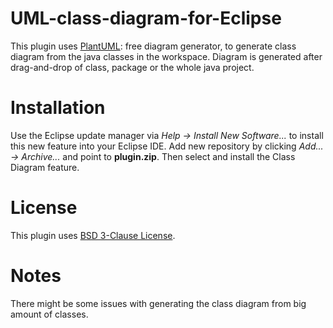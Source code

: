 # UML-class-diagram-for-Eclipse
This plugin uses [PlantUML](https://plantuml.com/): free diagram generator, to generate class diagram from the java classes in the workspace. Diagram is generated after drag-and-drop of class, package or the whole java project.

# Installation
Use the Eclipse update manager via *Help -> Install New Software...* to install this new feature into your Eclipse IDE.
Add new repository by clicking *Add... -> Archive...* and point to **plugin.zip**. Then select and install the Class Diagram feature.

# License
This plugin uses [BSD 3-Clause License](https://opensource.org/license/bsd-3-clause/).

# Notes
There might be some issues with generating the class diagram from big amount of classes.

